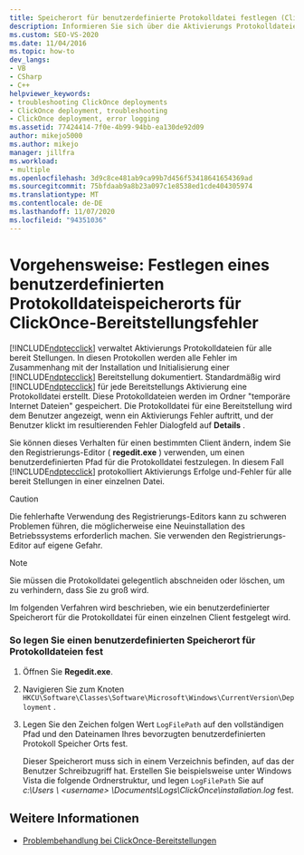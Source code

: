 ```yaml
---
title: Speicherort für benutzerdefinierte Protokolldatei festlegen (ClickOnce-Bereitstellungs Fehler)
description: Informieren Sie sich über die Aktivierungs Protokolldateien, die von ClickOnce für alle bereit Stellungen verwaltet werden, die Fehler beim Installieren und Initialisieren einer ClickOnce-Bereitstellung dokumentieren.
ms.custom: SEO-VS-2020
ms.date: 11/04/2016
ms.topic: how-to
dev_langs:
- VB
- CSharp
- C++
helpviewer_keywords:
- troubleshooting ClickOnce deployments
- ClickOnce deployment, troubleshooting
- ClickOnce deployment, error logging
ms.assetid: 77424414-7f0e-4b99-94bb-ea130de92d09
author: mikejo5000
ms.author: mikejo
manager: jillfra
ms.workload:
- multiple
ms.openlocfilehash: 3d9c8ce481ab9ca99b7d456f53418641654369ad
ms.sourcegitcommit: 75bfdaab9a8b23a097c1e8538ed1cde404305974
ms.translationtype: MT
ms.contentlocale: de-DE
ms.lasthandoff: 11/07/2020
ms.locfileid: "94351036"
---
```

# <a name="how-to-set-a-custom-log-file-location-for-clickonce-deployment-errors"></a>Vorgehensweise: Festlegen eines benutzerdefinierten Protokolldateispeicherorts für ClickOnce-Bereitstellungsfehler
[!INCLUDE[ndptecclick](../deployment/includes/ndptecclick_md.md)] verwaltet Aktivierungs Protokolldateien für alle bereit Stellungen. In diesen Protokollen werden alle Fehler im Zusammenhang mit der Installation und Initialisierung einer [!INCLUDE[ndptecclick](../deployment/includes/ndptecclick_md.md)] Bereitstellung dokumentiert. Standardmäßig wird [!INCLUDE[ndptecclick](../deployment/includes/ndptecclick_md.md)] für jede Bereitstellungs Aktivierung eine Protokolldatei erstellt. Diese Protokolldateien werden im Ordner "temporäre Internet Dateien" gespeichert. Die Protokolldatei für eine Bereitstellung wird dem Benutzer angezeigt, wenn ein Aktivierungs Fehler auftritt, und der Benutzer klickt im resultierenden Fehler Dialogfeld auf **Details** .

 Sie können dieses Verhalten für einen bestimmten Client ändern, indem Sie den Registrierungs-Editor ( **regedit.exe** ) verwenden, um einen benutzerdefinierten Pfad für die Protokolldatei festzulegen. In diesem Fall [!INCLUDE[ndptecclick](../deployment/includes/ndptecclick_md.md)] protokolliert Aktivierungs Erfolge und-Fehler für alle bereit Stellungen in einer einzelnen Datei.

> [!CAUTION]
> Die fehlerhafte Verwendung des Registrierungs-Editors kann zu schweren Problemen führen, die möglicherweise eine Neuinstallation des Betriebssystems erforderlich machen. Sie verwenden den Registrierungs-Editor auf eigene Gefahr.

> [!NOTE]
> Sie müssen die Protokolldatei gelegentlich abschneiden oder löschen, um zu verhindern, dass Sie zu groß wird.

 Im folgenden Verfahren wird beschrieben, wie ein benutzerdefinierter Speicherort für die Protokolldatei für einen einzelnen Client festgelegt wird.

### <a name="to-set-a-custom-log-file-location"></a>So legen Sie einen benutzerdefinierten Speicherort für Protokolldateien fest

1. Öffnen Sie **Regedit.exe**.

2. Navigieren Sie zum Knoten `HKCU\Software\Classes\Software\Microsoft\Windows\CurrentVersion\Deployment` .

3. Legen Sie den Zeichen folgen Wert `LogFilePath` auf den vollständigen Pfad und den Dateinamen Ihres bevorzugten benutzerdefinierten Protokoll Speicher Orts fest.

     Dieser Speicherort muss sich in einem Verzeichnis befinden, auf das der Benutzer Schreibzugriff hat. Erstellen Sie beispielsweise unter Windows Vista die folgende Ordnerstruktur, und legen `LogFilePath` Sie auf *c:\Users \\ \<username> \Documents\Logs\ClickOnce\installation.log* fest.

## <a name="see-also"></a>Weitere Informationen
- [Problembehandlung bei ClickOnce-Bereitstellungen](../deployment/troubleshooting-clickonce-deployments.md)